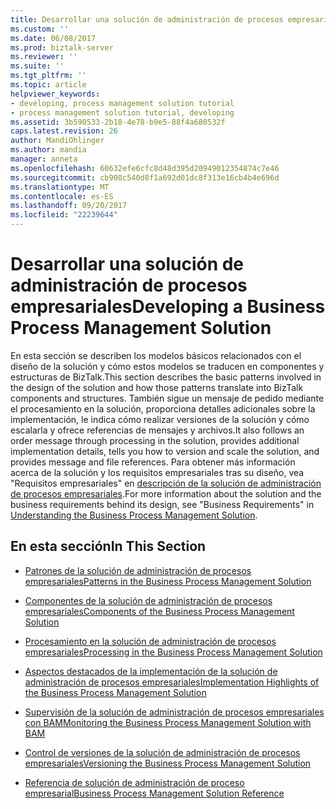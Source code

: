 ```yaml
---
title: Desarrollar una solución de administración de procesos empresariales | Documentos de Microsoft
ms.custom: ''
ms.date: 06/08/2017
ms.prod: biztalk-server
ms.reviewer: ''
ms.suite: ''
ms.tgt_pltfrm: ''
ms.topic: article
helpviewer_keywords:
- developing, process management solution tutorial
- process management solution tutorial, developing
ms.assetid: 3b590533-2b18-4e78-b9e5-88f4a680532f
caps.latest.revision: 26
author: MandiOhlinger
ms.author: mandia
manager: anneta
ms.openlocfilehash: 60632efe6cfc8d48d395d20949012354874c7e46
ms.sourcegitcommit: cb908c540d8f1a692d01dc8f313e16cb4b4e696d
ms.translationtype: MT
ms.contentlocale: es-ES
ms.lasthandoff: 09/20/2017
ms.locfileid: "22239644"
---
```

# <a name="developing-a-business-process-management-solution"></a><span data-ttu-id="b8f46-102">Desarrollar una solución de administración de procesos empresariales</span><span class="sxs-lookup"><span data-stu-id="b8f46-102">Developing a Business Process Management Solution</span></span>
<span data-ttu-id="b8f46-103">En esta sección se describen los modelos básicos relacionados con el diseño de la solución y cómo estos modelos se traducen en componentes y estructuras de BizTalk.</span><span class="sxs-lookup"><span data-stu-id="b8f46-103">This section describes the basic patterns involved in the design of the solution and how those patterns translate into BizTalk components and structures.</span></span> <span data-ttu-id="b8f46-104">También sigue un mensaje de pedido mediante el procesamiento en la solución, proporciona detalles adicionales sobre la implementación, le indica cómo realizar versiones de la solución y cómo escalarla y ofrece referencias de mensajes y archivos.</span><span class="sxs-lookup"><span data-stu-id="b8f46-104">It also follows an order message through processing in the solution, provides additional implementation details, tells you how to version and scale the solution, and provides message and file references.</span></span> <span data-ttu-id="b8f46-105">Para obtener más información acerca de la solución y los requisitos empresariales tras su diseño, vea "Requisitos empresariales" en [descripción de la solución de administración de procesos empresariales](../core/understanding-the-business-process-management-solution.md).</span><span class="sxs-lookup"><span data-stu-id="b8f46-105">For more information about the solution and the business requirements behind its design, see "Business Requirements" in [Understanding the Business Process Management Solution](../core/understanding-the-business-process-management-solution.md).</span></span>  
  
## <a name="in-this-section"></a><span data-ttu-id="b8f46-106">En esta sección</span><span class="sxs-lookup"><span data-stu-id="b8f46-106">In This Section</span></span>  
  
-   [<span data-ttu-id="b8f46-107">Patrones de la solución de administración de procesos empresariales</span><span class="sxs-lookup"><span data-stu-id="b8f46-107">Patterns in the Business Process Management Solution</span></span>](../core/patterns-in-the-business-process-management-solution.md)  
  
-   [<span data-ttu-id="b8f46-108">Componentes de la solución de administración de procesos empresariales</span><span class="sxs-lookup"><span data-stu-id="b8f46-108">Components of the Business Process Management Solution</span></span>](../core/components-of-the-business-process-management-solution.md)  
  
-   [<span data-ttu-id="b8f46-109">Procesamiento en la solución de administración de procesos empresariales</span><span class="sxs-lookup"><span data-stu-id="b8f46-109">Processing in the Business Process Management Solution</span></span>](../core/processing-in-the-business-process-management-solution.md)  
  
-   [<span data-ttu-id="b8f46-110">Aspectos destacados de la implementación de la solución de administración de procesos empresariales</span><span class="sxs-lookup"><span data-stu-id="b8f46-110">Implementation Highlights of the Business Process Management Solution</span></span>](../core/implementation-highlights-of-the-business-process-management-solution.md)  
  
-   [<span data-ttu-id="b8f46-111">Supervisión de la solución de administración de procesos empresariales con BAM</span><span class="sxs-lookup"><span data-stu-id="b8f46-111">Monitoring the Business Process Management Solution with BAM</span></span>](../core/monitoring-the-business-process-management-solution-with-bam.md)  
  
-   [<span data-ttu-id="b8f46-112">Control de versiones de la solución de administración de procesos empresariales</span><span class="sxs-lookup"><span data-stu-id="b8f46-112">Versioning the Business Process Management Solution</span></span>](../core/versioning-the-business-process-management-solution.md)  
  
-   [<span data-ttu-id="b8f46-113">Referencia de solución de administración de proceso empresarial</span><span class="sxs-lookup"><span data-stu-id="b8f46-113">Business Process Management Solution Reference</span></span>](../core/business-process-management-solution-reference.md)